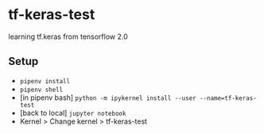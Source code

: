 # tf-keras-test
learning tf.keras from tensorflow 2.0

## Setup
- `pipenv install`
- `pipenv shell`
- [in pipenv bash] `python -m ipykernel install --user --name=tf-keras-test`
- [back to local] `jupyter notebook`
- Kernel > Change kernel > tf-keras-test